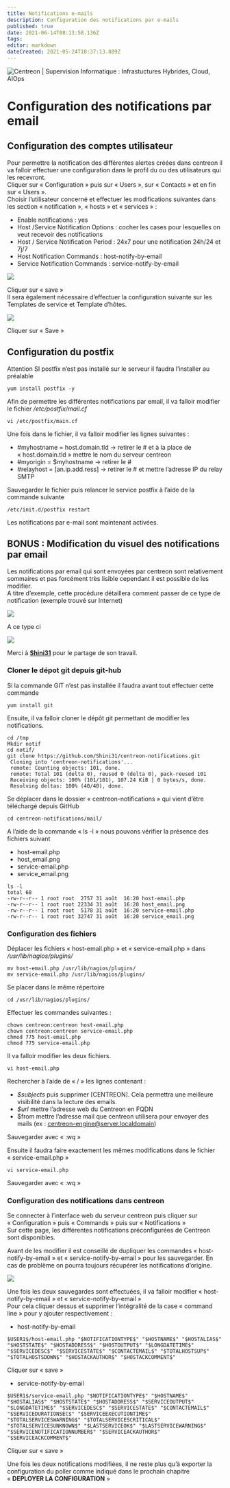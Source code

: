 ```yaml
---
title: Notifications e-mails
description: Configuration des notifications par e-mails
published: true
date: 2021-06-14T08:13:58.136Z
tags: 
editor: markdown
dateCreated: 2021-05-24T10:37:13.809Z
---
```


![Centreon | Supervision Informatique : Infrastuctures Hybrides, Cloud, AIOps](https://static.centreon.com/wp-content/uploads/2019/10/Centreon_Logo_RVB_HD_Cut.png?x55598)

# Configuration des notifications par email

## Configuration des comptes utilisateur

Pour permettre la notification des différentes alertes créées dans centreon il va falloir effectuer une configuration dans le profil du ou des utilisateurs qui les recevront.  
Cliquer sur « Configuration » puis sur « Users », sur « Contacts » et en fin sur « Users ».  
Choisir l’utilisateur concerné et effectuer les modifications suivantes dans les section « notification », « hosts » et « services » :

-   Enable notifications : yes
-   Host /Service Notification Options : cocher les cases pour lesquelles on veut recevoir des notifications
-   Host / Service Notification Period : 24x7 pour une notification 24h/24 et 7j/7
-   Host Notification Commands : host-notify-by-email
-   Service Notification Commands : service-notify-by-email

![](/images/mail_centreon-1.png)

Cliquer sur « save »  
Il sera également nécessaire d’effectuer la configuration suivante sur les Templates de service et Template d’hôtes.

![](/images/mail_centreon-2.png)

Cliquer sur « Save »

## Configuration du postfix

Attention SI postfix n’est pas installé sur le serveur il faudra l’installer au préalable 

```plaintext
yum install postfix -y
```

Afin de permettre les différentes notifications par email, il va falloir modifier le fichier */etc/postfix/mail.cf*

```plaintext
vi /etc/postfix/main.cf
```

Une fois dans le fichier, il va falloir modifier les lignes suivantes : 

-   #myhostname = host.domain.tld -> retirer le # et à la place de « host.domain.tld » mettre le nom du serveur centreon
-   #myorigin = $myhostname -> retirer le #
-   #relayhost = \[an.ip.add.ress\] -> retirer le # et mettre l’adresse IP du relay SMTP

Sauvegarder le fichier puis relancer le service postfix à l’aide de la commande suivante

```plaintext
/etc/init.d/postfix restart
```

Les notifications par e-mail sont maintenant activées.

## BONUS : Modification du visuel des notifications par email

Les notifications par email qui sont envoyées par centreon sont relativement sommaires et pas forcément très lisible cependant il est possible de les modifier.  
A titre d’exemple, cette procédure détaillera comment passer de ce type de notification (exemple trouvé sur Internet)

![](/images/mail_centreon-3.png)

A ce type ci 

![](/images/mail_centreon-4.png)

Merci à [**Shini31**](https://github.com/Shini31) pour le partage de son travail.

### Cloner le dépot git depuis git-hub

Si la commande GIT n’est pas installée il faudra avant tout effectuer cette commande 

```plaintext
yum install git
```

Ensuite, il va falloir cloner le dépôt git permettant de modifier les notifications.

```plaintext
cd /tmp
Mkdir notif
cd notif/
git clone https://github.com/Shini31/centreon-notifications.git
 Cloning into 'centreon-notifications'...
 remote: Counting objects: 101, done.
 remote: Total 101 (delta 0), reused 0 (delta 0), pack-reused 101
 Receiving objects: 100% (101/101), 107.24 KiB | 0 bytes/s, done.
 Resolving deltas: 100% (40/40), done.
```

Se déplacer dans le dossier « centreon-notifications » qui vient d’être téléchargé depuis GitHub

```plaintext
cd centreon-notifications/mail/
```

A l’aide de la commande « ls -l » nous pouvons vérifier la présence des fichiers suivant 

-   host-email.php
-   host\_email.png
-   service-email.php
-   service\_email.png

```plaintext
ls -l
total 68
-rw-r--r-- 1 root root  2757 31 août  16:20 host-email.php
-rw-r--r-- 1 root root 22334 31 août  16:20 host_email.png
-rw-r--r-- 1 root root  5178 31 août  16:20 service-email.php
-rw-r--r-- 1 root root 32747 31 août  16:20 service_email.png
```

### Configuration des fichiers

Déplacer les fichiers « host-email.php » et « service-email.php » dans */usr/lib/nagios/plugins/*

```plaintext
mv host-email.php /usr/lib/nagios/plugins/
mv service-email.php /usr/lib/nagios/plugins/
```

Se placer dans le même répertoire

```plaintext
cd /usr/lib/nagios/plugins/
```

Effectuer les commandes suivantes :

```plaintext
chown centreon:centreon host-email.php
chown centreon:centreon service-email.php
chmod 775 host-email.php
chmod 775 service-email.php
```

Il va falloir modifier les deux fichiers.

```plaintext
vi host-email.php
```

Rechercher à l’aide de « / » les lignes contenant :

-   *$subjects* puis supprimer \[CENTREON\]. Cela permettra une meilleure visibilité dans la lecture des emails.
-   *$url* mettre l’adresse web du Centreon en FQDN
-   $from mettre l’adresse mail que centreon utilisera pour envoyer des mails (ex : centreon-engine@server.localdomain)

Sauvegarder avec « :wq »

Ensuite il faudra faire exactement les mêmes modifications dans le fichier « service-email.php »

```plaintext
vi service-email.php
```

Sauvegarder avec « :wq »

### Configuration des notifications dans centreon

Se connecter à l’interface web du serveur centreon puis cliquer sur « Configuration » puis « Commands » puis sur « Notifications »  
Sur cette page, les différentes notifications préconfigurées de Centreon sont disponibles.

Avant de les modifier il est conseillé de dupliquer les commandes « host-notify-by-email » et « service-notify-by-email » pour les sauvegarder. En cas de problème on pourra toujours récupérer les notifications d’origine.

![](/images/mail_centreon-5.png)

Une fois les deux sauvegardes sont effectuées, il va falloir modifier « host-notify-by-email » et « service-notify-by-email »  
Pour cela cliquer dessus et supprimer l’intégralité de la case « command line » pour y ajouter respectivement : 

-   host-notify-by-email

```plaintext
$USER1$/host-email.php "$NOTIFICATIONTYPE$" "$HOSTNAME$" "$HOSTALIAS$" "$HOSTSTATE$" "$HOSTADDRESS$" "$HOSTOUTPUT$" "$LONGDATETIME$" "$SERVICEDESC$" "$SERVICESTATE$" "$CONTACTEMAIL$" "$TOTALHOSTSUP$" "$TOTALHOSTSDOWN$" "$HOSTACKAUTHOR$" "$HOSTACKCOMMENT$"
```

Cliquer sur « save »

-   service-notify-by-email

```plaintext
$USER1$/service-email.php "$NOTIFICATIONTYPE$" "$HOSTNAME$" "$HOSTALIAS$" "$HOSTSTATE$" "$HOSTADDRESS$" "$SERVICEOUTPUT$" "$LONGDATETIME$" "$SERVICEDESC$" "$SERVICESTATE$" "$CONTACTEMAIL$" "$SERVICEDURATIONSEC$" "$SERVICEEXECUTIONTIME$" "$TOTALSERVICESWARNING$" "$TOTALSERVICESCRITICAL$" "$TOTALSERVICESUNKNOWN$" "$LASTSERVICEOK$" "$LASTSERVICEWARNING$" "$SERVICENOTIFICATIONNUMBER$" "$SERVICEACKAUTHOR$" "$SERVICEACKCOMMENT$"
```

Cliquer sur « save »

Une fois les deux notifications modifiées, il ne reste plus qu’à exporter la configuration du poller comme indiqué dans le prochain chapitre « **DEPLOYER LA CONFIGURATION** »